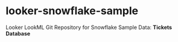 # looker-snowflake-sample
Looker LookML Git Repository for Snowflake Sample Data: **Tickets Database**
